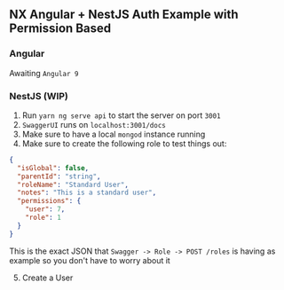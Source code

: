 ## NX Angular + NestJS Auth Example with Permission Based

### Angular

Awaiting `Angular 9`

### NestJS (WIP)

1. Run `yarn ng serve api` to start the server on port `3001`
2. `SwaggerUI` runs on `localhost:3001/docs`
3. Make sure to have a local `mongod` instance running
4. Make sure to create the following role to test things out:

```json
{
  "isGlobal": false,
  "parentId": "string",
  "roleName": "Standard User",
  "notes": "This is a standard user",
  "permissions": {
    "user": 7,
    "role": 1
  }
}
```

This is the exact JSON that `Swagger -> Role -> POST /roles` is having as example so you don't have to worry about it

5. Create a User

